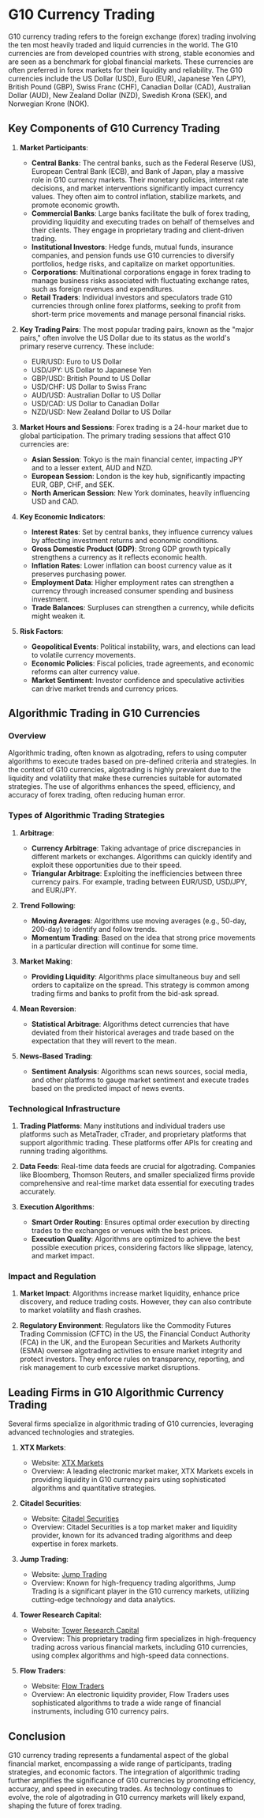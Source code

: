 # G10 Currency Trading

G10 currency trading refers to the foreign exchange (forex) trading involving the ten most heavily traded and liquid currencies in the world. The G10 currencies are from developed countries with strong, stable economies and are seen as a benchmark for global financial markets. These currencies are often preferred in forex markets for their liquidity and reliability. The G10 currencies include the US Dollar (USD), Euro (EUR), Japanese Yen (JPY), British Pound (GBP), Swiss Franc (CHF), Canadian Dollar (CAD), Australian Dollar (AUD), New Zealand Dollar (NZD), Swedish Krona (SEK), and Norwegian Krone (NOK).

## Key Components of G10 Currency Trading

1. **Market Participants**:
   - **Central Banks**: The central banks, such as the Federal Reserve (US), European Central Bank (ECB), and Bank of Japan, play a massive role in G10 currency markets. Their monetary policies, interest rate decisions, and market interventions significantly impact currency values. They often aim to control inflation, stabilize markets, and promote economic growth.
   - **Commercial Banks**: Large banks facilitate the bulk of forex trading, providing liquidity and executing trades on behalf of themselves and their clients. They engage in proprietary trading and client-driven trading.
   - **Institutional Investors**: Hedge funds, mutual funds, insurance companies, and pension funds use G10 currencies to diversify portfolios, hedge risks, and capitalize on market opportunities.
   - **Corporations**: Multinational corporations engage in forex trading to manage business risks associated with fluctuating exchange rates, such as foreign revenues and expenditures.
   - **Retail Traders**: Individual investors and speculators trade G10 currencies through online forex platforms, seeking to profit from short-term price movements and manage personal financial risks.

2. **Key Trading Pairs**:
   The most popular trading pairs, known as the "major pairs," often involve the US Dollar due to its status as the world's primary reserve currency. These include:
   - EUR/USD: Euro to US Dollar
   - USD/JPY: US Dollar to Japanese Yen
   - GBP/USD: British Pound to US Dollar
   - USD/CHF: US Dollar to Swiss Franc
   - AUD/USD: Australian Dollar to US Dollar
   - USD/CAD: US Dollar to Canadian Dollar
   - NZD/USD: New Zealand Dollar to US Dollar

3. **Market Hours and Sessions**:
   Forex trading is a 24-hour market due to global participation. The primary trading sessions that affect G10 currencies are:
   - **Asian Session**: Tokyo is the main financial center, impacting JPY and to a lesser extent, AUD and NZD.
   - **European Session**: London is the key hub, significantly impacting EUR, GBP, CHF, and SEK.
   - **North American Session**: New York dominates, heavily influencing USD and CAD.

4. **Key Economic Indicators**:
   - **Interest Rates**: Set by central banks, they influence currency values by affecting investment returns and economic conditions.
   - **Gross Domestic Product (GDP)**: Strong GDP growth typically strengthens a currency as it reflects economic health.
   - **Inflation Rates**: Lower inflation can boost currency value as it preserves purchasing power.
   - **Employment Data**: Higher employment rates can strengthen a currency through increased consumer spending and business investment.
   - **Trade Balances**: Surpluses can strengthen a currency, while deficits might weaken it.

5. **Risk Factors**:
   - **Geopolitical Events**: Political instability, wars, and elections can lead to volatile currency movements.
   - **Economic Policies**: Fiscal policies, trade agreements, and economic reforms can alter currency value.
   - **Market Sentiment**: Investor confidence and speculative activities can drive market trends and currency prices.

## Algorithmic Trading in G10 Currencies

### Overview

Algorithmic trading, often known as algotrading, refers to using computer algorithms to execute trades based on pre-defined criteria and strategies. In the context of G10 currencies, algotrading is highly prevalent due to the liquidity and volatility that make these currencies suitable for automated strategies. The use of algorithms enhances the speed, efficiency, and accuracy of forex trading, often reducing human error.

### Types of Algorithmic Trading Strategies

1. **Arbitrage**:
   - **Currency Arbitrage**: Taking advantage of price discrepancies in different markets or exchanges. Algorithms can quickly identify and exploit these opportunities due to their speed.
   - **Triangular Arbitrage**: Exploiting the inefficiencies between three currency pairs. For example, trading between EUR/USD, USD/JPY, and EUR/JPY.

2. **Trend Following**:
   - **Moving Averages**: Algorithms use moving averages (e.g., 50-day, 200-day) to identify and follow trends.
   - **Momentum Trading**: Based on the idea that strong price movements in a particular direction will continue for some time.

3. **Market Making**:
   - **Providing Liquidity**: Algorithms place simultaneous buy and sell orders to capitalize on the spread. This strategy is common among trading firms and banks to profit from the bid-ask spread.

4. **Mean Reversion**:
   - **Statistical Arbitrage**: Algorithms detect currencies that have deviated from their historical averages and trade based on the expectation that they will revert to the mean.

5. **News-Based Trading**:
   - **Sentiment Analysis**: Algorithms scan news sources, social media, and other platforms to gauge market sentiment and execute trades based on the predicted impact of news events.

### Technological Infrastructure

1. **Trading Platforms**:
   Many institutions and individual traders use platforms such as MetaTrader, cTrader, and proprietary platforms that support algorithmic trading. These platforms offer APIs for creating and running trading algorithms.

2. **Data Feeds**:
   Real-time data feeds are crucial for algotrading. Companies like Bloomberg, Thomson Reuters, and smaller specialized firms provide comprehensive and real-time market data essential for executing trades accurately.

3. **Execution Algorithms**:
   - **Smart Order Routing**: Ensures optimal order execution by directing trades to the exchanges or venues with the best prices.
   - **Execution Quality**: Algorithms are optimized to achieve the best possible execution prices, considering factors like slippage, latency, and market impact.

### Impact and Regulation

1. **Market Impact**:
   Algorithms increase market liquidity, enhance price discovery, and reduce trading costs. However, they can also contribute to market volatility and flash crashes.

2. **Regulatory Environment**:
   Regulators like the Commodity Futures Trading Commission (CFTC) in the US, the Financial Conduct Authority (FCA) in the UK, and the European Securities and Markets Authority (ESMA) oversee algotrading activities to ensure market integrity and protect investors. They enforce rules on transparency, reporting, and risk management to curb excessive market disruptions.

## Leading Firms in G10 Algorithmic Currency Trading

Several firms specialize in algorithmic trading of G10 currencies, leveraging advanced technologies and strategies.

1. **XTX Markets**:
   - Website: [XTX Markets](https://www.xtxmarkets.com)
   - Overview: A leading electronic market maker, XTX Markets excels in providing liquidity in G10 currency pairs using sophisticated algorithms and quantitative strategies.

2. **Citadel Securities**:
   - Website: [Citadel Securities](https://www.citadelsecurities.com)
   - Overview: Citadel Securities is a top market maker and liquidity provider, known for its advanced trading algorithms and deep expertise in forex markets.

3. **Jump Trading**:
   - Website: [Jump Trading](https://www.jumptrading.com)
   - Overview: Known for high-frequency trading algorithms, Jump Trading is a significant player in the G10 currency markets, utilizing cutting-edge technology and data analytics.

4. **Tower Research Capital**:
   - Website: [Tower Research Capital](https://www.tower-research.com)
   - Overview: This proprietary trading firm specializes in high-frequency trading across various financial markets, including G10 currencies, using complex algorithms and high-speed data connections.

5. **Flow Traders**:
   - Website: [Flow Traders](https://www.flowtraders.com)
   - Overview: An electronic liquidity provider, Flow Traders uses sophisticated algorithms to trade a wide range of financial instruments, including G10 currency pairs.

## Conclusion

G10 currency trading represents a fundamental aspect of the global financial market, encompassing a wide range of participants, trading strategies, and economic factors. The integration of algorithmic trading further amplifies the significance of G10 currencies by promoting efficiency, accuracy, and speed in executing trades. As technology continues to evolve, the role of algotrading in G10 currency markets will likely expand, shaping the future of forex trading.
